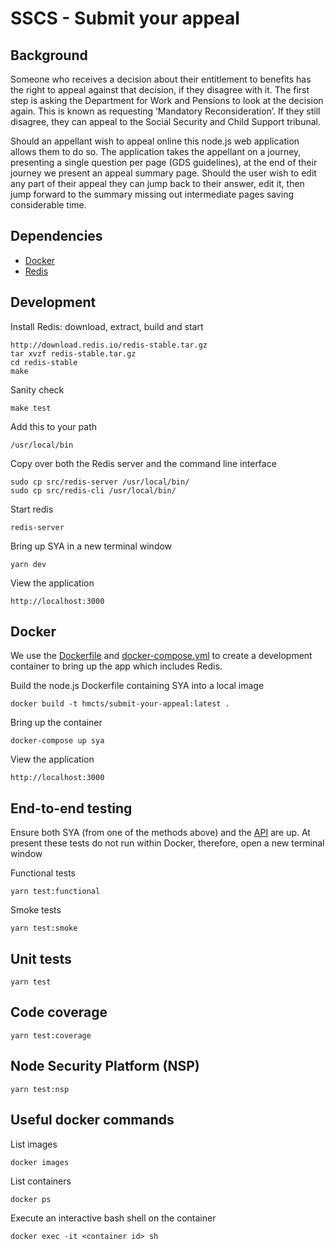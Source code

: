 # SSCS - Submit your  appeal

## Background
Someone who receives a decision about their entitlement to benefits has the right to appeal against that decision,
if they disagree with it. The first step is asking the Department for Work and Pensions to look at the decision again.
This is known as requesting ‘Mandatory Reconsideration’. If they still disagree, they can appeal to the Social Security
and Child Support tribunal.

Should an appellant wish to appeal online this node.js web application allows them to do so. The application takes the
appellant on a journey, presenting a single question per page (GDS guidelines), at the end of their journey we present 
an appeal summary page. Should the user wish to edit any part of their appeal they can jump back to their answer, 
edit it, then jump forward to the summary missing out intermediate pages saving considerable time.

## Dependencies
 - [Docker](https://www.docker.com/)
 - [Redis](https://redis.io/)

## Development

Install Redis: download, extract, build and start 
    
    http://download.redis.io/redis-stable.tar.gz
    tar xvzf redis-stable.tar.gz
    cd redis-stable
    make

Sanity check

    make test 

Add this to your path

    /usr/local/bin 
    
Copy over both the Redis server and the command line interface

    sudo cp src/redis-server /usr/local/bin/
    sudo cp src/redis-cli /usr/local/bin/

Start redis

    redis-server
    
Bring up SYA in a new terminal window

    yarn dev
    
View the application

    http://localhost:3000

## Docker

We use the [Dockerfile] and [docker-compose.yml] to create a development container to bring up the app which includes 
Redis.

Build the node.js Dockerfile containing SYA into a local image

    docker build -t hmcts/submit-your-appeal:latest .

Bring up the container

    docker-compose up sya

View the application

    http://localhost:3000
    
## End-to-end testing

Ensure both SYA (from one of the methods above) and the [API] are up. At present these tests do not run within Docker, 
therefore, open a new terminal window

Functional tests 

    yarn test:functional
    
Smoke tests

    yarn test:smoke

## Unit tests
    yarn test
    
## Code coverage
    yarn test:coverage
    
## Node Security Platform (NSP)
    yarn test:nsp

[Dockerfile]:Dockerfile
[docker-compose.yml]:docker-compose.yml
[API]:(https://github.com/hmcts/tribunals-case-api/)

## Useful docker commands

List images

    docker images          

List containers

    docker ps

Execute an interactive bash shell on the container

    docker exec -it <container id> sh
